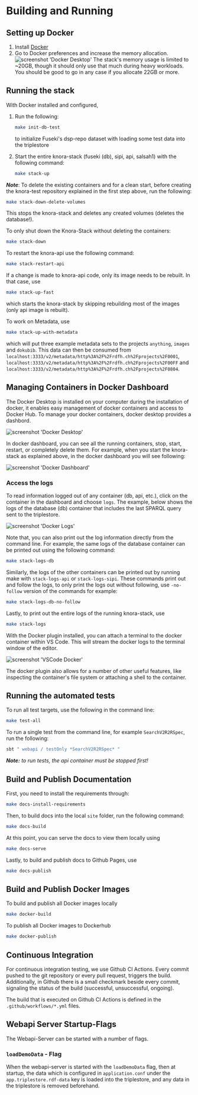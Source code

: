 # Building and Running

## Setting up Docker

1. Install [Docker](https://www.docker.com/)
2. Go to Docker preferences and increase the memory allocation.
   ![screenshot 'Docker Desktop'](figures/dockerPreferences.png)
   The stack's memory usage is limited to ~20GB, though it should only use that much during heavy workloads. You should
   be good to go in any case if you allocate 22GB or more.

## Running the stack

With Docker installed and configured,

1. Run the following:

   ```bash
   make init-db-test
   ```

   to initialize Fuseki's dsp-repo dataset with loading some test data into the triplestore 

1. Start the entire knora-stack (fuseki (db), sipi, api, salsah1) with the following command:

   ```bash
   make stack-up
   ```

**_Note_**: To delete the existing containers and for a clean start, before creating the knora-test repository explained
in the first step above, run the following:

```bash
make stack-down-delete-volumes
```

This stops the knora-stack and deletes any created volumes (deletes the database!).

To only shut down the Knora-Stack without deleting the containers:

```bash
make stack-down
```

To restart the knora-api use the following command:

```bash
make stack-restart-api
```

If a change is made to knora-api code, only its image needs to be rebuilt. In that case, use

```bash
make stack-up-fast
```

which starts the knora-stack by skipping rebuilding most of the images (only api image is rebuilt).

To work on Metadata, use

```bash
make stack-up-with-metadata
```

which will put three example metadata sets to the projects `anything`, `images` and `dokubib`.
This data can then be consumed
from `localhost:3333/v2/metadata/http%3A%2F%2Frdfh.ch%2Fprojects%2F0001`, `localhost:3333/v2/metadata/http%3A%2F%2Frdfh.ch%2Fprojects%2F00FF`
and `localhost:3333/v2/metadata/http%3A%2F%2Frdfh.ch%2Fprojects%2F0804`.

## Managing Containers in Docker Dashboard

The Docker Desktop is installed on your computer during the installation of docker, it enables easy management of docker
containers and access to Docker Hub. To manage your docker containers, docker desktop provides a dashbord.

![screenshot 'Docker Desktop'](figures/dockerDesktop.png)

In docker dashboard, you can see all the running containers, stop, start, restart, or completely delete them. For
example, when
you start the knora-stack as explained above, in the docker dashboard you will see following:

![screenshot 'Docker Dashboard'](figures/dockerDashboard.png)

### Access the logs

To read information logged out of any container (db, api, etc.), click on the container in the dashboard and choose
`logs`. The example, below shows the logs of the database (db) container that includes the last SPARQL query sent to the
triplestore.

![screenshot 'Docker Logs'](figures/DockerLog.png)

Note that, you can also print out the log information directly from the command line. For example, the same logs of the
database container can be printed out using the following command:

```bash
make stack-logs-db
```

Similarly, the logs of the other containers can be printed out by running make with `stack-logs-api`
or `stack-logs-sipi`.
These commands print out and follow the logs, to only print the logs out without following, use
`-no-follow` version of the commands for example:

```bash
make stack-logs-db-no-follow
```

Lastly, to print out the entire logs of the running knora-stack, use

```bash
make stack-logs
```

With the Docker plugin installed, you can attach a terminal to the docker container within VS Code. This will stream the
docker logs to the terminal window of the editor.

![screenshot 'VSCode Docker'](figures/vscode-docker.png)

The docker plugin also allows for a number of other useful features, like inspecting the container's file system or
attaching a shell to the container.

## Running the automated tests

To run all test targets, use the following in the command line:

```bash
make test-all
```

To run a single test from the command line, for example `SearchV2R2RSpec`,
run the following:

```bash
sbt " webapi / testOnly *SearchV2R2RSpec* "
```

_**Note:** to run tests, the api container must be stopped first!_

## Build and Publish Documentation

First, you need to install the requirements through:

```bash
make docs-install-requirements
```

Then, to build docs into the local `site` folder, run the following command:

```bash
make docs-build
```

At this point, you can serve the docs to view them locally using

```bash
make docs-serve
```

Lastly, to build and publish docs to Github Pages, use

```bash
make docs-publish
```

## Build and Publish Docker Images

To build and publish all Docker images locally

```bash
make docker-build
```

To publish all Docker images to Dockerhub

```bash
make docker-publish
```

## Continuous Integration

For continuous integration testing, we use Github CI Actions. Every commit
pushed to the git repository or every pull request, triggers the build.
Additionally, in Github there is a small checkmark beside every commit,
signaling the status of the build (successful, unsuccessful, ongoing).

The build that is executed on Github CI Actions is defined in the `.github/workflows/*.yml` files.

## Webapi Server Startup-Flags

The Webapi-Server can be started with a number of flags.

### `loadDemoData` - Flag

When the webapi-server is started with the `loadDemoData` flag, then at
startup, the data which is configured in `application.conf` under the
`app.triplestore.rdf-data` key is loaded into the triplestore, and any
data in the triplestore is removed beforehand.

